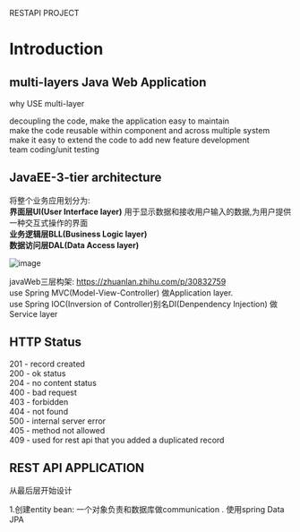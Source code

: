 RESTAPI PROJECT 
# Introduction

## multi-layers Java Web Application
why USE multi-layer 

decoupling the code, make the application easy to maintain  
make the code reusable within component and across multiple system  
make it easy to extend the code to add new feature development  
team coding/unit testing  

## JavaEE-3-tier architecture
将整个业务应用划分为:  
**界面层UI(User Interface layer)** 用于显示数据和接收用户输入的数据,为用户提供一种交互式操作的界面  
**业务逻辑层BLL(Business Logic layer)**  
**数据访问层DAL(Data Access layer)**


![image](https://github.com/quinlan9/API/assets/129864794/fea46feb-920b-40eb-ba60-339073ae021a)

javaWeb三层构架: https://zhuanlan.zhihu.com/p/30832759    
use Spring MVC(Model-View-Controller) 做Application layer.  
use Spring IOC(Inversion of Controller)别名DI(Denpendency Injection) 做Service layer  

## HTTP Status
201 - record created  
200 - ok status  
204 - no content status  
400 - bad request  
403 - forbidden  
404 - not found  
500 - internal server error  
405 - method not allowed  
409 - used for rest api that you added a duplicated record  

## REST API APPLICATION
从最后层开始设计

1.创建entity bean: 一个对象负责和数据库做communication .  使用spring Data JPA



